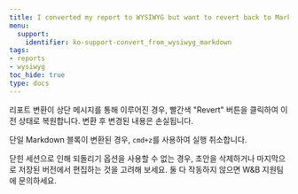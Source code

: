 ```yaml
---
title: I converted my report to WYSIWYG but want to revert back to Markdown
menu:
  support:
    identifier: ko-support-convert_from_wysiwyg_markdown
tags:
- reports
- wysiwyg
toc_hide: true
type: docs
---
```


리포트 변환이 상단 메시지를 통해 이루어진 경우, 빨간색 "Revert" 버튼을 클릭하여 이전 상태로 복원합니다. 변환 후 변경된 내용은 손실됩니다.

단일 Markdown 블록이 변환된 경우, `cmd+z`를 사용하여 실행 취소합니다.

닫힌 세션으로 인해 되돌리기 옵션을 사용할 수 없는 경우, 초안을 삭제하거나 마지막으로 저장된 버전에서 편집하는 것을 고려해 보세요. 둘 다 작동하지 않으면 W&B 지원팀에 문의하세요.